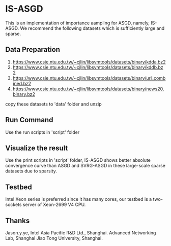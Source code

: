 # IS-ASGD
This is an implementation of importance aampling for ASGD, namely, IS-ASGD.
We recommend the following datasets which is sufficiently large and sparse.

## Data Preparation
1. https://www.csie.ntu.edu.tw/~cjlin/libsvmtools/datasets/binary/kdda.bz2
2. https://www.csie.ntu.edu.tw/~cjlin/libsvmtools/datasets/binary/kddb.bz2
3. https://www.csie.ntu.edu.tw/~cjlin/libsvmtools/datasets/binary/url_combined.bz2
4. https://www.csie.ntu.edu.tw/~cjlin/libsvmtools/datasets/binary/news20.binary.bz2

copy these datasets to 'data' folder and unzip

## Run Command
Use the run scripts in 'script' folder

## Visualize the result
Use the print scripts in 'script' folder, IS-ASGD shows better absolute convergence curve than ASGD
and SVRG-ASGD in these large-scale sparse datasets due to sparsity. 

## Testbed
Intel Xeon series is preferred since it has many cores, our testbed is
a two-sockets server of Xeon-2699 V4 CPU.

## Thanks
Jason.y.ye, Intel Asia Pacific R&D Ltd., Shanghai.
Advanced Networking Lab, Shanghai Jiao Tong University, Shanghai.
